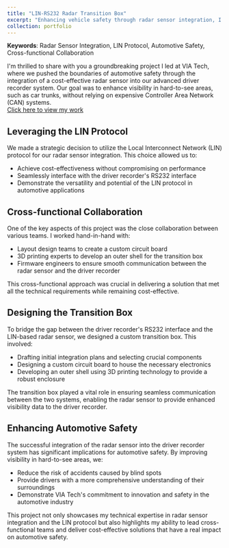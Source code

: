 ```yaml
---
title: "LIN-RS232 Radar Transition Box"
excerpt: "Enhancing vehicle safety through radar sensor integration, I led the development of a cost-effective LIN-based solution at VIA Tech. Collaborating with design teams, we created a custom transition box to seamlessly interface the driver recorder with the radar sensor, improving visibility in hard-to-see areas.<br/><img src='/images/portfolio-2.png'>"
collection: portfolio
---
```


 
**Keywords**: Radar Sensor Integration, LIN Protocol, Automotive Safety, Cross-functional Collaboration

I'm thrilled to share with you a groundbreaking project I led at VIA Tech, where we pushed the boundaries of automotive safety through the integration of a cost-effective radar sensor into our advanced driver recorder system. Our goal was to enhance visibility in hard-to-see areas, such as car trunks, without relying on expensive Controller Area Network (CAN) systems.  
<a href="/files/ViaTechPresentation.pdf" target="_blank">Click here to view my work</a>

## Leveraging the LIN Protocol
We made a strategic decision to utilize the Local Interconnect Network (LIN) protocol for our radar sensor integration. This choice allowed us to:
- Achieve cost-effectiveness without compromising on performance
- Seamlessly interface with the driver recorder's RS232 interface
- Demonstrate the versatility and potential of the LIN protocol in automotive applications

## Cross-functional Collaboration
One of the key aspects of this project was the close collaboration between various teams. I worked hand-in-hand with:
- Layout design teams to create a custom circuit board
- 3D printing experts to develop an outer shell for the transition box
- Firmware engineers to ensure smooth communication between the radar sensor and the driver recorder

This cross-functional approach was crucial in delivering a solution that met all the technical requirements while remaining cost-effective.

## Designing the Transition Box
To bridge the gap between the driver recorder's RS232 interface and the LIN-based radar sensor, we designed a custom transition box. This involved:
- Drafting initial integration plans and selecting crucial components
- Designing a custom circuit board to house the necessary electronics
- Developing an outer shell using 3D printing technology to provide a robust enclosure  

The transition box played a vital role in ensuring seamless communication between the two systems, enabling the radar sensor to provide enhanced visibility data to the driver recorder.

## Enhancing Automotive Safety
The successful integration of the radar sensor into the driver recorder system has significant implications for automotive safety. By improving visibility in hard-to-see areas, we:

- Reduce the risk of accidents caused by blind spots
- Provide drivers with a more comprehensive understanding of their surroundings
- Demonstrate VIA Tech's commitment to innovation and safety in the automotive industry

This project not only showcases my technical expertise in radar sensor integration and the LIN protocol but also highlights my ability to lead cross-functional teams and deliver cost-effective solutions that have a real impact on automotive safety.


